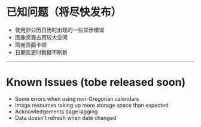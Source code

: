 # 已知问题（将尽快发布）
- 使用非公历日历时出现的一些显示错误
- 图像资源占用较大空间
- 鸣谢页面卡顿
- 日期变更时数据不刷新

***

# Known Issues (tobe released soon) 
- Some errors when using non-Gregorian calendars
- Image resources taking up more storage space than expected
- Acknowledgements page lagging
- Data doesn't refresh when date changed
